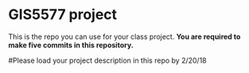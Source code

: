 # GIS5577 project
This is the repo you can use for your class project.
**You are required to make five commits in this repository.**

#Please load your project description in this repo by 2/20/18

